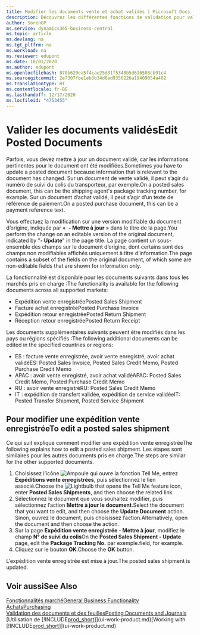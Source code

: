 ```yaml
---
title: Modifier les documents vente et achat validés | Microsoft Docs
description: Découvrez les différentes fonctions de validation pour valider les documents achat et comment mettre à jour les documents validés.
author: SorenGP
ms.service: dynamics365-business-central
ms.topic: article
ms.devlang: na
ms.tgt_pltfrm: na
ms.workload: na
ms.reviewer: edupont
ms.date: 10/01/2020
ms.author: edupont
ms.openlocfilehash: 870b629ea5f4cae25d81f5348b5d616508cb91c4
ms.sourcegitcommit: 2e7307fbe1eb3b34d0ad9356226a19409054a402
ms.translationtype: HT
ms.contentlocale: fr-BE
ms.lasthandoff: 12/17/2020
ms.locfileid: "4753455"
---
```

# <a name="edit-posted-documents"></a><span data-ttu-id="a2891-103">Valider les documents validés</span><span class="sxs-lookup"><span data-stu-id="a2891-103">Edit Posted Documents</span></span>

<span data-ttu-id="a2891-104">Parfois, vous devez mettre à jour un document validé, car les informations pertinentes pour le document ont été modifiées.</span><span class="sxs-lookup"><span data-stu-id="a2891-104">Sometimes you have to update a posted document because information that is relevant to the document has changed.</span></span> <span data-ttu-id="a2891-105">Sur un document de vente validé, il peut s’agir du numéro de suivi du colis du transporteur, par exemple.</span><span class="sxs-lookup"><span data-stu-id="a2891-105">On a posted sales document, this can be the shipping agent's package tracking number, for example.</span></span> <span data-ttu-id="a2891-106">Sur un document d’achat validé, il peut s’agir d’un texte de référence de paiement.</span><span class="sxs-lookup"><span data-stu-id="a2891-106">On a posted purchase document, this can be a payment reference text.</span></span>

<span data-ttu-id="a2891-107">Vous effectuez la modification sur une version modifiable du document d’origine, indiquée par «  **- Mettre à jour** » dans le titre de la page.</span><span class="sxs-lookup"><span data-stu-id="a2891-107">You perform the change on an editable version of the original document, indicated by "**- Update**" in the page title.</span></span> <span data-ttu-id="a2891-108">La page contient un sous-ensemble des champs sur le document d’origine, dont certains sont des champs non modifiables affichés uniquement à titre d’information.</span><span class="sxs-lookup"><span data-stu-id="a2891-108">The page contains a subset of the fields on the original document, of which some are non-editable fields that are shown for information only.</span></span>

<span data-ttu-id="a2891-109">La fonctionnalité est disponible pour les documents suivants dans tous les marchés pris en charge :</span><span class="sxs-lookup"><span data-stu-id="a2891-109">The functionality is available for the following documents across all supported markets:</span></span>

- <span data-ttu-id="a2891-110">Expédition vente enregistrée</span><span class="sxs-lookup"><span data-stu-id="a2891-110">Posted Sales Shipment</span></span>
- <span data-ttu-id="a2891-111">Facture achat enregistrée</span><span class="sxs-lookup"><span data-stu-id="a2891-111">Posted Purchase Invoice</span></span>
- <span data-ttu-id="a2891-112">Expédition retour enregistrée</span><span class="sxs-lookup"><span data-stu-id="a2891-112">Posted Return Shipment</span></span>
- <span data-ttu-id="a2891-113">Réception retour enregistrée</span><span class="sxs-lookup"><span data-stu-id="a2891-113">Posted Return Receipt</span></span>

<span data-ttu-id="a2891-114">Les documents supplémentaires suivants peuvent être modifiés dans les pays ou régions spécifiés :</span><span class="sxs-lookup"><span data-stu-id="a2891-114">The following additional documents can be edited in the specified countries or regions:</span></span>

- <span data-ttu-id="a2891-115">ES : facture vente enregistrée, avoir vente enregistré, avoir achat validé</span><span class="sxs-lookup"><span data-stu-id="a2891-115">ES: Posted Sales Invoice, Posted Sales Credit Memo, Posted Purchase Credit Memo</span></span>
- <span data-ttu-id="a2891-116">APAC : avoir vente enregistré, avoir achat validé</span><span class="sxs-lookup"><span data-stu-id="a2891-116">APAC: Posted Sales Credit Memo, Posted Purchase Credit Memo</span></span>
- <span data-ttu-id="a2891-117">RU : avoir vente enregistré</span><span class="sxs-lookup"><span data-stu-id="a2891-117">RU: Posted Sales Credit Memo</span></span>
- <span data-ttu-id="a2891-118">IT : expédition de transfert validée, expédition de service validée</span><span class="sxs-lookup"><span data-stu-id="a2891-118">IT: Posted Transfer Shipment, Posted Service Shipment</span></span>

## <a name="to-edit-a-posted-sales-shipment"></a><span data-ttu-id="a2891-119">Pour modifier une expédition vente enregistrée</span><span class="sxs-lookup"><span data-stu-id="a2891-119">To edit a posted sales shipment</span></span>

<span data-ttu-id="a2891-120">Ce qui suit explique comment modifier une expédition vente enregistrée</span><span class="sxs-lookup"><span data-stu-id="a2891-120">The following explains how to edit a posted sales shipment.</span></span> <span data-ttu-id="a2891-121">Les étapes sont similaires pour les autres documents pris en charge.</span><span class="sxs-lookup"><span data-stu-id="a2891-121">The steps are similar for the other supported documents.</span></span>

1. <span data-ttu-id="a2891-122">Choisissez l’icône ![Ampoule qui ouvre la fonction Tell Me](media/ui-search/search_small.png "Dites-moi ce que vous voulez faire"), entrez **Expéditions vente enregistrées**, puis sélectionnez le lien associé.</span><span class="sxs-lookup"><span data-stu-id="a2891-122">Choose the ![Lightbulb that opens the Tell Me feature](media/ui-search/search_small.png "Tell me what you want to do") icon, enter **Posted Sales Shipments**, and then choose the related link.</span></span>
2. <span data-ttu-id="a2891-123">Sélectionnez le document que vous souhaitez modifier, puis sélectionnez l’action **Mettre à jour le document**.</span><span class="sxs-lookup"><span data-stu-id="a2891-123">Select the document that you want to edit, and then choose the **Update Document** action.</span></span> <span data-ttu-id="a2891-124">Sinon, ouvrez le document, puis choisissez l’action.</span><span class="sxs-lookup"><span data-stu-id="a2891-124">Alternatively, open the document and then choose the action.</span></span>
3. <span data-ttu-id="a2891-125">Sur la page **Expédition vente enregistrée - Mettre à jour**, modifiez le champ **N° de suivi du colis**</span><span class="sxs-lookup"><span data-stu-id="a2891-125">On the **Posted Sales Shipment - Update** page, edit the **Package Tracking No.**</span></span> <span data-ttu-id="a2891-126">par exemple.</span><span class="sxs-lookup"><span data-stu-id="a2891-126">field, for example.</span></span>
4. <span data-ttu-id="a2891-127">Cliquez sur le bouton **OK**.</span><span class="sxs-lookup"><span data-stu-id="a2891-127">Choose the **OK** button.</span></span>

<span data-ttu-id="a2891-128">L’expédition vente enregistrée est mise à jour.</span><span class="sxs-lookup"><span data-stu-id="a2891-128">The posted sales shipment is updated.</span></span>

## <a name="see-also"></a><span data-ttu-id="a2891-129">Voir aussi</span><span class="sxs-lookup"><span data-stu-id="a2891-129">See Also</span></span>

[<span data-ttu-id="a2891-130">Fonctionnalités marché</span><span class="sxs-lookup"><span data-stu-id="a2891-130">General Business Functionality</span></span>](ui-across-business-areas.md)  
[<span data-ttu-id="a2891-131">Achats</span><span class="sxs-lookup"><span data-stu-id="a2891-131">Purchasing</span></span>](purchasing-manage-purchasing.md)  
[<span data-ttu-id="a2891-132">Validation des documents et des feuilles</span><span class="sxs-lookup"><span data-stu-id="a2891-132">Posting Documents and Journals</span></span>](ui-post-documents-journals.md)  
<span data-ttu-id="a2891-133">[Utilisation de [!INCLUDE[prod_short](includes/prod_short.md)]](ui-work-product.md)</span><span class="sxs-lookup"><span data-stu-id="a2891-133">[Working with [!INCLUDE[prod_short](includes/prod_short.md)]](ui-work-product.md)</span></span>  
